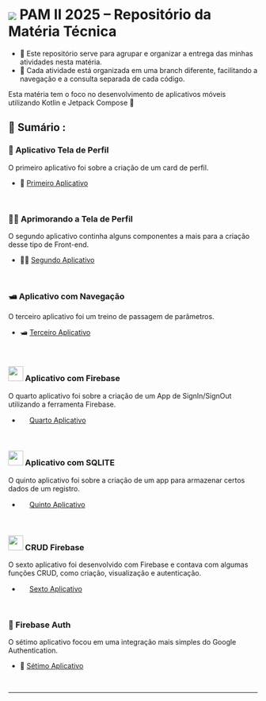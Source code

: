 # <img src="https://skillicons.dev/icons?i=kotlin" align="center" /> PAM II 2025 – Repositório da Matéria Técnica

- 🎯 Este repositório serve para agrupar e organizar a entrega das minhas atividades nesta matéria.
- 🧭 Cada atividade está organizada em uma branch diferente, facilitando a navegação e a consulta separada de cada código.

Esta matéria tem o foco no desenvolvimento de aplicativos móveis utilizando Kotlin e Jetpack Compose 📲

<!-- SESSÃO DO ÍNDICE DAS ATIVIDADES ⬇️ -->
## 📇 Sumário :

### 👤 Aplicativo Tela de Perfil
O primeiro aplicativo foi sobre a criação de um card de perfil.
- 👤 [Primeiro Aplicativo](https://github.com/RgoSL/PAM-II-2025/tree/Ativ01) <!-- ⬅️ LINK PARA A RESPECTIVA BRANCH -->
<br>

### 💅🏻 Aprimorando a Tela de Perfil
O segundo aplicativo continha alguns componentes a mais para a criação desse tipo de Front-end.
- 💅🏻 [Segundo Aplicativo](https://github.com/RgoSL/PAM-II-2025/tree/Ativ02) <!-- ⬅️ LINK PARA A RESPECTIVA BRANCH -->
<br>

### 🛥️ Aplicativo com Navegação
O terceiro aplicativo foi um treino de passagem de parâmetros.
- 🛥️ [Terceiro Aplicativo](https://github.com/RgoSL/PAM-II-2025/tree/Ativ03) <!-- ⬅️ LINK PARA A RESPECTIVA BRANCH -->
<br>

### <img src="https://skillicons.dev/icons?i=firebase" width = 30px height = 30px /> Aplicativo com Firebase
O quarto aplicativo foi sobre a criação de um App de SignIn/SignOut utilizando a ferramenta Firebase.
- <img src="https://skillicons.dev/icons?i=firebase" width = 15px height = 15px /> [Quarto Aplicativo](https://github.com/RgoSL/PAM-II-2025/tree/Ativ04) <!-- ⬅️ LINK PARA A RESPECTIVA BRANCH -->
<br>

### <img src="https://skillicons.dev/icons?i=sqlite" width = 30px height = 30px /> Aplicativo com SQLITE
O quinto aplicativo foi sobre a criação de um app para armazenar certos dados de um registro.
- <img src="https://skillicons.dev/icons?i=sqlite" width = 15px height = 15px /> [Quinto Aplicativo](https://github.com/RgoSL/PAM-II-2025/tree/Ativ05) <!-- ⬅️ LINK PARA A RESPECTIVA BRANCH -->
<br>

### <img src="https://skillicons.dev/icons?i=firebase" width = 30px height = 30px /> CRUD Firebase
O sexto aplicativo foi desenvolvido com Firebase e contava com algumas funções CRUD, como criação, visualização e autenticação.
- <img src="https://skillicons.dev/icons?i=firebase" width = 15px height = 15px /> [Sexto Aplicativo](https://github.com/RgoSL/PAM-II-2025/tree/Ativ06) <!-- ⬅️ LINK PARA A RESPECTIVA BRANCH -->
<br>

### 🔐 Firebase Auth
O sétimo aplicativo focou em uma integração mais simples do Google Authentication.
- 🔐 [Sétimo Aplicativo](https://github.com/RgoSL/PAM-II-2025/tree/Ativ07) <!-- ⬅️ LINK PARA A RESPECTIVA BRANCH -->
<br>



----
